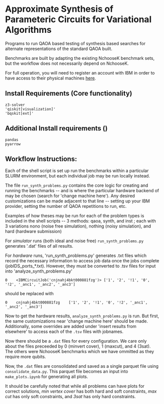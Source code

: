 # Approximate Synthesis of Parameteric Circuits for Variational Algorithms

Programs to run QAOA based testing of synthesis based searches for alternate representations of the standard QAOA built.

Benchmarks are built by adapting the existing NchooseK benchmark sets, but the workflow does not necessarily depend on NchooseK.

For full operation, you will need to register an account with IBM in order to have access to their physical machines [here](https://quantum-computing.ibm.com/). 


## Install Requirements (Core functionality)
    z3-solver
    'qiskit[visualization]'
    'bqskit[ext]'

## Additional Install requirements ()
    pandas
    pyarrow


## Workflow Instructions:
Each of the shell script is set up run the benchmarks within a particular SLURM environment, but each individual job may be run locally instead.

The file `run_synth_problems.py` contains the core logic for creating and running the benchmarks -- and is where the particular hardware backend of may be chosen (search for 'change machine here').  Any desired customizations can be made adjacent to that line -- setting up your IBM provider, setting the number of QAOA repetitions to run, etc.

Examples of how theses may be run for each of the problem types is included in the shell scripts -- 3 methods: qaoa, synth, and inst ; each with 3 variations nono (noise free simulation), nothing (noisy simulation), and hard (hardware submission)

For *simulator* runs (both ideal and noise free) `run_synth_problems.py` generates '.dat' files of all results.

For *hardware* runs, 'run_synth_problems.py' generates .txt files which record the necessary information to access job data once the jobs complete (jobIDS_ports_*.txt).  However, they must be converted to .tsv files for input into 'analyze_synth_problems.py'

```0	<IBMCircuitJob('cnjnahj4bkt000881fzg')>	['1', '2', '!1', '0', '!2', '_anc1', '_anc2', '_anc3']```

should be replaced with 

```0	cnjnahj4bkt000881fzg	['1', '2', '!1', '0', '!2', '_anc1', '_anc2', '_anc3']```

Now to get the hardware results, `analyze_synth_problems.py` is run.  But first, the same customizations near 'change machine here' should be made. Additionally, some overrides are added under 'insert results from elsewhere' to access each of the `.tsv` files with jobnames.

Now there should be a  `.dat` files for every configuration.  We care only about the files preceeded by 0 (minvert cover), 1 (maxcut), and 4 (3sat).  The others were NchooseK benchmarks which we have ommitted as they require more qubits.


Now, the `.dat` files are consolidated and saved as a single parquet file using `consolidate_data.py`.  This parquet file becomes an input into `make_plots.ipynb` for generating all plots.

It should be carefully noted that while all problems can have plots for correct solutions, *min vertex cover* has both hard and soft constraints, *max cut* has only soft constraints, and *3sat* has only hard constraints.